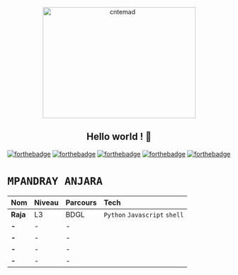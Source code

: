 
<p align="center"><img src="https://github.com/RajaRakoto/cntemad/blob/master/official-logo.png" height="250" width="345" alt="cntemad"></p>


<h2 align="center">Hello world ! 👋</h2>


[![forthebadge](https://forthebadge.com/images/badges/built-with-love.svg)](https://forthebadge.com) [![forthebadge](https://forthebadge.com/images/badges/for-you.svg)](https://forthebadge.com) [![forthebadge](https://forthebadge.com/images/badges/open-source.svg)](https://forthebadge.com) [![forthebadge](https://forthebadge.com/images/badges/uses-git.svg)](https://forthebadge.com) [![forthebadge](https://forthebadge.com/images/badges/built-by-developers.svg)](https://forthebadge.com)

# `MPANDRAY ANJARA`

| Nom       | Niveau | Parcours | Tech
|:----------|:-------|:---------|:----------------------------
| **Raja**  |   L3   |   BDGL   |`Python` `Javascript` `shell`
| **-**     |   -    |    -     |
| **-**     |   -    |    -     |
| **-**     |   -    |    -     |
| **-**     |   -    |    -     |